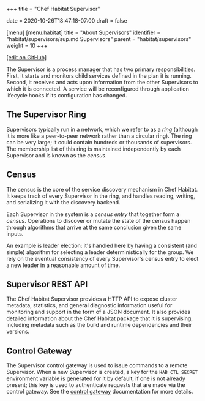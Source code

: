 +++
title = "Chef Habitat Supervisor"

date = 2020-10-26T18:47:18-07:00
draft = false

[menu]
  [menu.habitat]
    title = "About Supervisors"
    identifier = "habitat/supervisors/sup.md Supervisors"
    parent = "habitat/supervisors"
    weight = 10
+++

[\[edit on GitHub\]](https://github.com/habitat-sh/habitat/blob/master/components/docs-chef-io/content/habitat/sup.md)

The Supervisor is a process manager that has two primary responsibilities. First, it starts and monitors child services defined in the plan it is running. Second, it receives and acts upon information from the other Supervisors to which it is connected. A service will be reconfigured through application lifecycle hooks if its configuration has changed.

## The Supervisor Ring

Supervisors typically run in a network, which we refer to as a *ring* (although it is more like a peer-to-peer network rather than a circular ring). The ring can be very large; it could contain hundreds or thousands of supervisors. The membership list of this ring is maintained independently by each Supervisor and is known as the *census*.

## Census

The census is the core of the service discovery mechanism in Chef Habitat. It keeps track of every Supervisor in the ring, and handles reading, writing, and serializing it with the discovery backend.

Each Supervisor in the system is a *census entry* that together form a *census*. Operations to discover or mutate the state of the census happen through algorithms that arrive at the same conclusion given the same inputs.

An example is leader election: it's handled here by having a consistent (and simple) algorithm for selecting a leader deterministically for the group. We rely on the eventual consistency of every Supervisor's census entry to elect a new leader in a reasonable amount of time.

## Supervisor REST API

The Chef Habitat Supervisor provides a HTTP API to expose cluster metadata, statistics, and general diagnostic information useful for monitoring and support in the form of a JSON document. It also provides detailed information about the Chef Habitat package that it is supervising, including metadata such as the build and runtime dependencies and their versions.

## Control Gateway

The Supervisor control gateway is used to issue commands to a remote Supervisor. When a new Supervisor is created, a key for the `HAB_CTL_SECRET` environment variable is generated for it by default, if one is not already present; this key is used to authenticate requests that are made via the control gateway.
See the [control gateway](/docs/internals#control-gateway) documentation for more details.

